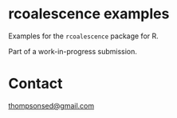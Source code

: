 # rcoalescence examples

Examples for the `rcoalescence` package for R.

Part of a work-in-progress submission.

# Contact

thompsonsed@gmail.com